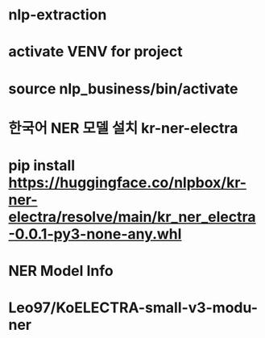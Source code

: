 # nlp-extraction

# activate VENV for project
# source nlp_business/bin/activate

# 한국어 NER 모델 설치 kr-ner-electra
# pip install https://huggingface.co/nlpbox/kr-ner-electra/resolve/main/kr_ner_electra-0.0.1-py3-none-any.whl

# NER Model Info
# Leo97/KoELECTRA-small-v3-modu-ner


